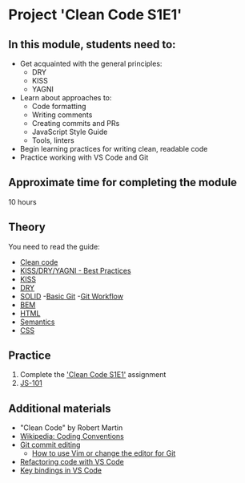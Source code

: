 # Project 'Clean Code S1E1'

## In this module, students need to:

- Get acquainted with the general principles:
  - DRY
  - KISS
  - YAGNI
- Learn about approaches to:
  - Code formatting
  - Writing comments
  - Creating commits and PRs
  - JavaScript Style Guide
  - Tools, linters
- Begin learning practices for writing clean, readable code
- Practice working with VS Code and Git

## Approximate time for completing the module

10 hours

## Theory

You need to read the guide:
- [Clean code](https://blog.bitsrc.io/5-ways-to-write-clean-javascript-code-19aa6338fe00)
- [KISS/DRY/YAGNI - Best Practices](https://www.linkedin.com/pulse/best-practices-writing-javascript-code-dry-kiss-yagni-emmanuel/)
- [KISS](https://medium.com/@ksekwamote/keep-it-simple-stupid-how-it-applies-in-javascript-113b1c4e77a8)
- [DRY](https://medium.com/@bobbyvidal/separation-of-concerns-and-dry-in-javascript-a3daf2824d97)
- [SOLID](https://javascript.plainenglish.io/how-to-use-solid-principle-in-javascript-3dc1c59210c1) -[Basic Git](https://git-scm.com/book/en/v2/Getting-Started-Git-Basics) -[Git Workflow](https://www.git-tower.com/learn/git/ebook/en/desktop-gui/appendix/best-practices-architecting-your-app-choosing-the-right-git-workflow/)
- [BEM](https://en.bem.info/methodology/quick-start/)
- [HTML](https://developer.mozilla.org/en-US/docs/Web/HTML)
- [Semantics](https://developer.mozilla.org/en-US/docs/Glossary/Semantics)
- [CSS](https://developer.mozilla.org/en-US/docs/Web/CSS/Reference)

## Practice

1. Complete the ['Clean Code S1E1'](../../tasks/clean-code/clean-code-S1E1.md) assignment
2. [JS-101](https://github.com/Luffi2539/core-js-101/)

## Additional materials

- "Clean Code" by Robert Martin
- [Wikipedia: Coding Conventions](https://en.wikipedia.org/wiki/Coding_conventions)
- [Git commit editing](https://git-scm.com/book/en/v2/Git-Tools-Rewriting-History)
  - [How to use Vim or change the editor for Git](https://www.tempertemper.net/blog/changing-editor-for-git-on-the-command-line)
- [Refactoring code with VS Code](https://code.visualstudio.com/docs/editor/refactoring)
- [Key bindings in VS Code](https://code.visualstudio.com/docs/getstarted/keybindings)
